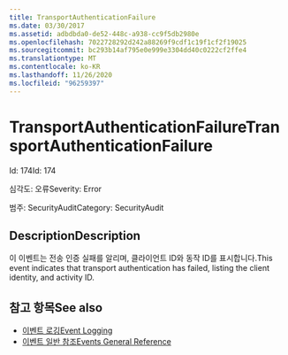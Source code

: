 ```yaml
---
title: TransportAuthenticationFailure
ms.date: 03/30/2017
ms.assetid: adbdbda0-de52-448c-a938-cc9f5db2980e
ms.openlocfilehash: 7022728292d242a88269f9cdf1c19f1cf2f19025
ms.sourcegitcommit: bc293b14af795e0e999e3304dd40c0222cf2ffe4
ms.translationtype: MT
ms.contentlocale: ko-KR
ms.lasthandoff: 11/26/2020
ms.locfileid: "96259397"
---
```

# <a name="transportauthenticationfailure"></a><span data-ttu-id="cdb7d-102">TransportAuthenticationFailure</span><span class="sxs-lookup"><span data-stu-id="cdb7d-102">TransportAuthenticationFailure</span></span>

<span data-ttu-id="cdb7d-103">Id: 174</span><span class="sxs-lookup"><span data-stu-id="cdb7d-103">Id: 174</span></span>  
  
 <span data-ttu-id="cdb7d-104">심각도: 오류</span><span class="sxs-lookup"><span data-stu-id="cdb7d-104">Severity: Error</span></span>  
  
 <span data-ttu-id="cdb7d-105">범주: SecurityAudit</span><span class="sxs-lookup"><span data-stu-id="cdb7d-105">Category: SecurityAudit</span></span>  
  
## <a name="description"></a><span data-ttu-id="cdb7d-106">Description</span><span class="sxs-lookup"><span data-stu-id="cdb7d-106">Description</span></span>  

 <span data-ttu-id="cdb7d-107">이 이벤트는 전송 인증 실패를 알리며, 클라이언트 ID와 동작 ID를 표시합니다.</span><span class="sxs-lookup"><span data-stu-id="cdb7d-107">This event indicates that transport authentication has failed, listing the client identity, and activity ID.</span></span>  
  
## <a name="see-also"></a><span data-ttu-id="cdb7d-108">참고 항목</span><span class="sxs-lookup"><span data-stu-id="cdb7d-108">See also</span></span>

- [<span data-ttu-id="cdb7d-109">이벤트 로깅</span><span class="sxs-lookup"><span data-stu-id="cdb7d-109">Event Logging</span></span>](index.md)
- [<span data-ttu-id="cdb7d-110">이벤트 일반 참조</span><span class="sxs-lookup"><span data-stu-id="cdb7d-110">Events General Reference</span></span>](events-general-reference.md)
